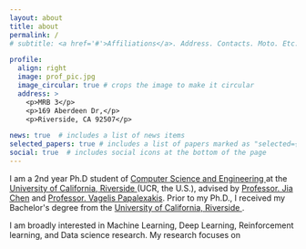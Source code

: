 ```yaml
---
layout: about
title: about
permalink: /
# subtitle: <a href='#'>Affiliations</a>. Address. Contacts. Moto. Etc.

profile:
  align: right
  image: prof_pic.jpg
  image_circular: true # crops the image to make it circular
  address: >
    <p>MRB 3</p>
    <p>169 Aberdeen Dr,</p>
    <p>Riverside, CA 92507</p>

news: true  # includes a list of news items
selected_papers: true # includes a list of papers marked as "selected={true}"
social: true  # includes social icons at the bottom of the page
---
```


[comment]: < Write your biography here. Tell the world about yourself. Link to your favorite [subreddit](http://reddit.com). You can put a picture in, too. The code is already in, just name your picture `prof_pic.jpg` and put it in the `img/` folder. >

I am a 2nd year Ph.D student of <a href='https://www1.cs.ucr.edu/'>Computer Science and Engineering </a> at the <a href='https://www.ucr.edu/'> University of California, Riverside </a> (UCR, the U.S.), advised by <a href='https://sites.google.com/view/jiachen-research/home'>Professor. Jia Chen</a> and <a href='https://www.cs.ucr.edu/~epapalex'>Professor. Vagelis Papalexakis</a>. Prior to my Ph.D., I received my Bachelor's degree from the <a href='https://www.ucr.edu/University'> University of California, Riverside </a>.

I am broadly interested in Machine Learning, Deep Learning, Reinforcement learning, and Data science research. My research focuses on

[comment]: <Put your address / P.O. box / other info right below your picture. You can also disable any these elements by editing `profile` property of the YAML header of your `_pages/about.md`. Edit `_bibliography/papers.bib` and Jekyll will render your [publications page](/al-folio/publications/) automatically.>

[comment]: <Link to your social media connections, too. This theme is set up to use [Font Awesome icons](http://fortawesome.github.io/Font-Awesome/) and [Academicons](https://jpswalsh.github.io/academicons/), like the ones below. Add your Facebook, Twitter, LinkedIn, Google Scholar, or just disable all of them.>
